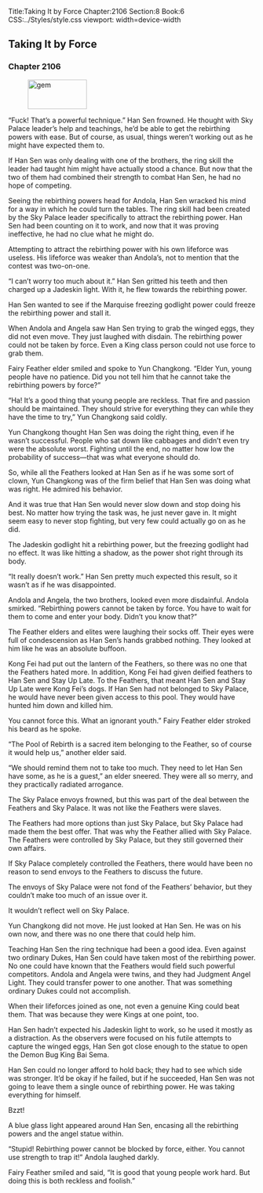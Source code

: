 Title:Taking It by Force 
Chapter:2106 
Section:8 
Book:6 
CSS:../Styles/style.css 
viewport: width=device-width
  
## Taking It by Force
### Chapter 2106 
<figure>
	<img src="../Images/gem.gif" alt="gem" id="gem" width="120" height="60" />
</figure>
  

  
  “Fuck! That’s a powerful technique.” Han Sen frowned. He thought with Sky Palace leader’s help and teachings, he’d be able to get the rebirthing powers with ease. But of course, as usual, things weren’t working out as he might have expected them to.

If Han Sen was only dealing with one of the brothers, the ring skill the leader had taught him might have actually stood a chance. But now that the two of them had combined their strength to combat Han Sen, he had no hope of competing.

Seeing the rebirthing powers head for Andola, Han Sen wracked his mind for a way in which he could turn the tables. The ring skill had been created by the Sky Palace leader specifically to attract the rebirthing power. Han Sen had been counting on it to work, and now that it was proving ineffective, he had no clue what he might do.

Attempting to attract the rebirthing power with his own lifeforce was useless. His lifeforce was weaker than Andola’s, not to mention that the contest was two-on-one.

“I can’t worry too much about it.” Han Sen gritted his teeth and then charged up a Jadeskin light. With it, he flew towards the rebirthing power.

Han Sen wanted to see if the Marquise freezing godlight power could freeze the rebirthing power and stall it.

When Andola and Angela saw Han Sen trying to grab the winged eggs, they did not even move. They just laughed with disdain. The rebirthing power could not be taken by force. Even a King class person could not use force to grab them.

Fairy Feather elder smiled and spoke to Yun Changkong. “Elder Yun, young people have no patience. Did you not tell him that he cannot take the rebirthing powers by force?”

“Ha! It’s a good thing that young people are reckless. That fire and passion should be maintained. They should strive for everything they can while they have the time to try,” Yun Changkong said coldly.

Yun Changkong thought Han Sen was doing the right thing, even if he wasn’t successful. People who sat down like cabbages and didn’t even try were the absolute worst. Fighting until the end, no matter how low the probability of success—that was what everyone should do.

So, while all the Feathers looked at Han Sen as if he was some sort of clown, Yun Changkong was of the firm belief that Han Sen was doing what was right. He admired his behavior.

And it was true that Han Sen would never slow down and stop doing his best. No matter how trying the task was, he just never gave in. It might seem easy to never stop fighting, but very few could actually go on as he did.

The Jadeskin godlight hit a rebirthing power, but the freezing godlight had no effect. It was like hitting a shadow, as the power shot right through its body.

“It really doesn’t work.” Han Sen pretty much expected this result, so it wasn’t as if he was disappointed.

Andola and Angela, the two brothers, looked even more disdainful. Andola smirked. “Rebirthing powers cannot be taken by force. You have to wait for them to come and enter your body. Didn’t you know that?”

The Feather elders and elites were laughing their socks off. Their eyes were full of condescension as Han Sen’s hands grabbed nothing. They looked at him like he was an absolute buffoon.

Kong Fei had put out the lantern of the Feathers, so there was no one that the Feathers hated more. In addition, Kong Fei had given deified feathers to Han Sen and Stay Up Late. To the Feathers, that meant Han Sen and Stay Up Late were Kong Fei’s dogs. If Han Sen had not belonged to Sky Palace, he would have never been given access to this pool. They would have hunted him down and killed him.

You cannot force this. What an ignorant youth.” Fairy Feather elder stroked his beard as he spoke.

“The Pool of Rebirth is a sacred item belonging to the Feather, so of course it would help us,” another elder said.

“We should remind them not to take too much. They need to let Han Sen have some, as he is a guest,” an elder sneered. They were all so merry, and they practically radiated arrogance.

The Sky Palace envoys frowned, but this was part of the deal between the Feathers and Sky Palace. It was not like the Feathers were slaves.

The Feathers had more options than just Sky Palace, but Sky Palace had made them the best offer. That was why the Feather allied with Sky Palace. The Feathers were controlled by Sky Palace, but they still governed their own affairs.

If Sky Palace completely controlled the Feathers, there would have been no reason to send envoys to the Feathers to discuss the future.

The envoys of Sky Palace were not fond of the Feathers’ behavior, but they couldn’t make too much of an issue over it.

It wouldn’t reflect well on Sky Palace.

Yun Changkong did not move. He just looked at Han Sen. He was on his own now, and there was no one there that could help him.

Teaching Han Sen the ring technique had been a good idea. Even against two ordinary Dukes, Han Sen could have taken most of the rebirthing power. No one could have known that the Feathers would field such powerful competitors. Andola and Angela were twins, and they had Judgment Angel Light. They could transfer power to one another. That was something ordinary Dukes could not accomplish.

When their lifeforces joined as one, not even a genuine King could beat them. That was because they were Kings at one point, too.

Han Sen hadn’t expected his Jadeskin light to work, so he used it mostly as a distraction. As the observers were focused on his futile attempts to capture the winged eggs, Han Sen got close enough to the statue to open the Demon Bug King Bai Sema.

Han Sen could no longer afford to hold back; they had to see which side was stronger. It’d be okay if he failed, but if he succeeded, Han Sen was not going to leave them a single ounce of rebirthing power. He was taking everything for himself.

Bzzt!

A blue glass light appeared around Han Sen, encasing all the rebirthing powers and the angel statue within.

“Stupid! Rebirthing power cannot be blocked by force, either. You cannot use strength to trap it!” Andola laughed darkly.

Fairy Feather smiled and said, “It is good that young people work hard. But doing this is both reckless and foolish.”
